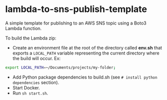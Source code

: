 # lambda-to-sns-publish-template

A simple template for publishing to an AWS SNS topic using a Boto3 Lambda function.

To build the Lambda zip:

- Create an environment file at the root of the directory called **env.sh** that exports a `LOCAL_PATH` variable representing the current directory where the build will occur. Ex:

```sh
export LOCAL_PATH=~/Documents/projects/my-folder;
```

- Add Python package dependencies to build.sh (see `# install python dependencies` section).
- Start Docker.
- Run `sh start.sh`.
